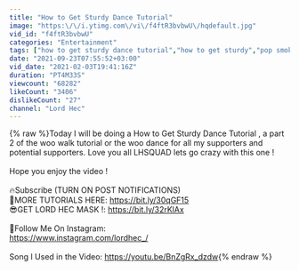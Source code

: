 ```yaml
---
title: "How to Get Sturdy Dance Tutorial"
image: "https:\/\/i.ytimg.com\/vi\/f4ftR3bvbwU\/hqdefault.jpg"
vid_id: "f4ftR3bvbwU"
categories: "Entertainment"
tags: ["how to get sturdy dance tutorial","how to get sturdy","pop smoke dance"]
date: "2021-09-23T07:55:52+03:00"
vid_date: "2021-02-03T19:41:16Z"
duration: "PT4M33S"
viewcount: "68282"
likeCount: "3406"
dislikeCount: "27"
channel: "Lord Hec"
---
```

{% raw %}Today I will be doing a How to Get Sturdy Dance Tutorial ,  a part 2 of the woo walk tutorial or the woo dance for all my supporters and potential supporters. Love you all LHSQUAD lets go crazy with this one !<br /><br />Hope you enjoy the video !<br /><br />🔥Subscribe (TURN ON POST NOTIFICATIONS) <br />👟MORE TUTORIALS HERE: <a rel="nofollow" target="blank" href="https://bit.ly/30qGF15​">https://bit.ly/30qGF15​</a><br />😎GET LORD HEC MASK !: <a rel="nofollow" target="blank" href="https://bit.ly/32rKlAx​">https://bit.ly/32rKlAx​</a><br /><br />📱Follow Me On Instagram: <br /><a rel="nofollow" target="blank" href="https://www.instagram.com/lordhec_/">https://www.instagram.com/lordhec_/</a><br /><br />Song I Used in the Video: <a rel="nofollow" target="blank" href="https://youtu.be/BnZgRx_dzdw">https://youtu.be/BnZgRx_dzdw</a>{% endraw %}
